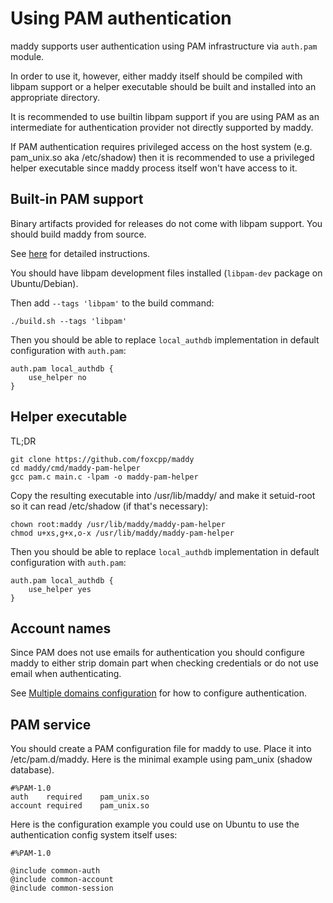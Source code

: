 # Using PAM authentication

maddy supports user authentication using PAM infrastructure via `auth.pam`
module.

In order to use it, however, either maddy itself should be compiled
with libpam support or a helper executable should be built and
installed into an appropriate directory.

It is recommended to use builtin libpam support if you are using
PAM as an intermediate for authentication provider not directly
supported by maddy.

If PAM authentication requires privileged access on the host system
(e.g. pam_unix.so aka /etc/shadow) then it is recommended to use
a privileged helper executable since maddy process itself won't
have access to it.

## Built-in PAM support

Binary artifacts provided for releases do not come with
libpam support. You should build maddy from source.

See [here](../building-from-source) for detailed instructions.

You should have libpam development files installed (`libpam-dev`
package on Ubuntu/Debian).

Then add `--tags 'libpam'` to the build command:
```
./build.sh --tags 'libpam'
```

Then you should be able to replace `local_authdb` implementation
in default configuration with `auth.pam`:
```
auth.pam local_authdb {
    use_helper no
}
```

## Helper executable

TL;DR
```
git clone https://github.com/foxcpp/maddy
cd maddy/cmd/maddy-pam-helper
gcc pam.c main.c -lpam -o maddy-pam-helper
```

Copy the resulting executable into /usr/lib/maddy/ and make
it setuid-root so it can read /etc/shadow (if that's necessary):
```
chown root:maddy /usr/lib/maddy/maddy-pam-helper
chmod u+xs,g+x,o-x /usr/lib/maddy/maddy-pam-helper
```

Then you should be able to replace `local_authdb` implementation
in default configuration with `auth.pam`:
```
auth.pam local_authdb {
    use_helper yes
}
```

## Account names

Since PAM does not use emails for authentication you should configure
maddy to either strip domain part when checking credentials or do not
use email when authenticating.

See [Multiple domains configuration](/multiple-domains) for how to configure
authentication.

## PAM service

You should create a PAM configuration file for maddy to use.
Place it into /etc/pam.d/maddy.
Here is the minimal example using pam_unix (shadow database).
```
#%PAM-1.0
auth	required	pam_unix.so
account	required	pam_unix.so
```

Here is the configuration example you could use on Ubuntu
to use the authentication config system itself uses:
```
#%PAM-1.0

@include common-auth
@include common-account
@include common-session
```
